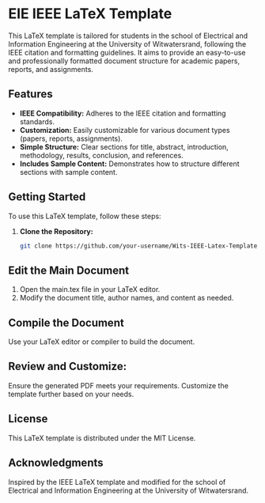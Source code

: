 # EIE IEEE LaTeX Template

This LaTeX template is tailored for students in the school of Electrical and Information Engineering at the University of Witwatersrand, following the IEEE citation and formatting guidelines. It aims to provide an easy-to-use and professionally formatted document structure for academic papers, reports, and assignments.

## Features

- **IEEE Compatibility:** Adheres to the IEEE citation and formatting standards.
- **Customization:** Easily customizable for various document types (papers, reports, assignments).
- **Simple Structure:** Clear sections for title, abstract, introduction, methodology, results, conclusion, and references.
- **Includes Sample Content:** Demonstrates how to structure different sections with sample content.

## Getting Started

To use this LaTeX template, follow these steps:

1. **Clone the Repository:**
   ```bash
   git clone https://github.com/your-username/Wits-IEEE-Latex-Template.git
   
## Edit the Main Document

1. Open the main.tex file in your LaTeX editor.
2. Modify the document title, author names, and content as needed.

## Compile the Document

Use your LaTeX editor or compiler to build the document.

## Review and Customize:

Ensure the generated PDF meets your requirements.
Customize the template further based on your needs.

## License
This LaTeX template is distributed under the MIT License.

## Acknowledgments
Inspired by the IEEE LaTeX template and modified for the school of Electrical and Information Engineering at the University of Witwatersrand.
